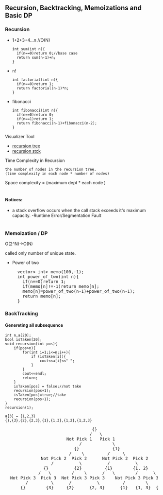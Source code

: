 ## Recursion, Backtracking, Memoizations and Basic DP

### Recursion

- 1+2+3+4...n //O(N)

      int sum(int n){
        if(n==0)return 0;//base case
        return sum(n-1)+n;
      }

- n!

      int factorial(int n){
        if(n==0)return 1;
        return factorial(n-1)*n;
      }

- fibonacci

      int fibonacci(int n){
        if(n==0)return 0;
        if(n==1)return 1;
        return fibonacci(n-1)+fibonacci(n-2);
      }

Visualizer Tool

- [recursion tree](https://recursion.vercel.app/)
- [recursion stck](https://www.cs.usfca.edu/~galles/visualization/RecFact.html)

Time Complexity in Recursion

    the number of nodes in the recursion tree.
    (time complexity in each node * number of nodes)

Space complexity = (maximum dept \* each node )

#

#### Notices:

- a stack overflow occurs when the call stack exceeds it's maximum capacity. -Runtime Error/Segmentation Fault

#

### Memoization / DP

O(2^N)->O(N)

called only number of unique state.

- Power of two

  <pre>
    vector< int> memo(100,-1);
    int power_of_two(int n){
      if(n==0)return 1;
      if(memo[n]!=-1)return memo[n];
      memo[n]=power_of_two(n-1)+power_of_two(n-1);
      return memo[n];
    }
  </pre>

### BackTracking

#### Genereting all subsequence

```
int n,a[20];
bool isTaken[20];
void recursion(int pos){
    if(pos>n){
        for(int i=1;i<=n;i++){
            if (isTaken[i]){
                cout<<a[i]<<" ";
            }
        }
        cout<<endl;
        return;
    }
    isTaken[pos] = false;//not take
    recursion(pos+1);
    isTaken[pos]=true;//take
    recursion(pos+1);
}
recursion(1);
```

    a[3] = {1,2,3}
    {},{3},{2},{2,3},{1},{1,3},{1,2},{1,2,3}

<pre>
                                  {}
                                 /   \
                        Not Pick 1   Pick 1
                             /            \
                           {}             {1}
                         /    \         /     \
              Not Pick 2  Pick 2      Not Pick 2  Pick 2
                  /          \          /          \
               {}          {2}         {1}        {1, 2}
             /   \        /    \      /   \        /      \
  Not Pick 3  Pick 3  Not Pick 3 Pick 3    Not Pick 3 Pick 3 Not Pick 3  Pick 3
        /         \      /          \         /        \         /            \
      {}        {3}     {2}      {2, 3}      {1}   {1, 3}  {1, 2}   {1, 2, 3}

</pre>
